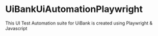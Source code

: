 # UiBankUiAutomationPlaywright
This UI Test Automation suite for UiBank is created using Playwright &amp; Javascript 
